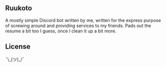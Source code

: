 ## Ruukoto

A mostly simple Discord bot written by me, written for the express purpose of screwing around and providing services to my friends. Pads out the resume a bit too I guess, once I 
clean it up a bit more.

## License

¯\\\_(ツ)\_/¯
